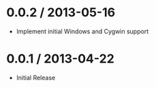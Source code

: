 
0.0.2 / 2013-05-16 
==================

  * Implement initial Windows and Cygwin support

0.0.1 / 2013-04-22 
==================

  * Initial Release
